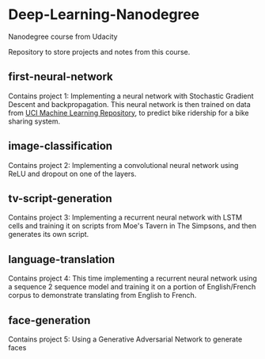 # Deep-Learning-Nanodegree
Nanodegree course from Udacity

Repository to store projects and notes from this course.

## first-neural-network 
Contains project 1:
Implementing a neural network with Stochastic Gradient Descent and backpropagation. This neural network is then trained on data from [UCI Machine Learning Repository](https://archive.ics.uci.edu/ml/datasets/Bike+Sharing+Dataset), to predict bike ridership for a bike sharing system.

## image-classification
Contains project 2:
Implementing a convolutional neural network using ReLU and dropout on one of the layers.

## tv-script-generation
Contains project 3:
Implementing a recurrent neural network with LSTM cells and training it on scripts from Moe's Tavern in The Simpsons, and then generates its own script.

## language-translation
Contains project 4:
This time implementing a recurrent neural network using a sequence 2 sequence model and training it on a portion of English/French corpus to demonstrate translating from English to French.

## face-generation
Contains project 5:
Using a Generative Adversarial Network to generate faces
